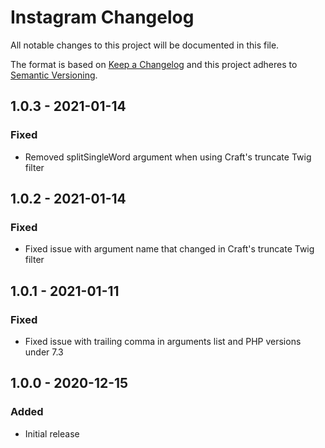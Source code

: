 # Instagram Changelog

All notable changes to this project will be documented in this file.

The format is based on [Keep a Changelog](http://keepachangelog.com/) and this project adheres to [Semantic Versioning](http://semver.org/).

## 1.0.3 - 2021-01-14
### Fixed
- Removed splitSingleWord argument when using Craft's truncate Twig filter

## 1.0.2 - 2021-01-14
### Fixed
- Fixed issue with argument name that changed in Craft's truncate Twig filter

## 1.0.1 - 2021-01-11
### Fixed
- Fixed issue with trailing comma in arguments list and PHP versions under 7.3

## 1.0.0 - 2020-12-15
### Added
- Initial release
